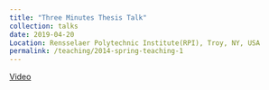 ```yaml
---
title: "Three Minutes Thesis Talk"  
collection: talks
date: 2019-04-20
Location: Rensselaer Polytechnic Institute(RPI), Troy, NY, USA
permalink: /teaching/2014-spring-teaching-1  
--- 
```

[Video](https://mediasite.mms.rpi.edu/Mediasite5/Play/acbcaa7d77284c8789d17108813df2fd1d)

